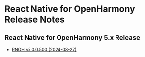 # React Native for OpenHarmony Release Notes

## React Native for OpenHarmony 5.x Release

- [RNOH v5.0.0.500 (2024-08-27)](./release-notes/react-native-harmony-v5.0.0.500.md)
